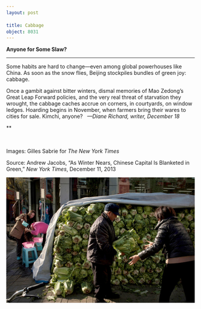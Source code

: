 ```yaml
---
layout: post

title: Cabbage
object: 8031
---
```

**Anyone for Some Slaw?**

****

Some habits are hard to change—even among global powerhouses like China. As soon as the snow flies, Beijing stockpiles bundles of green joy: cabbage.

Once a gambit against bitter winters, dismal memories of Mao Zedong’s Great Leap Forward policies, and the very real threat of starvation they wrought, the cabbage caches accrue on corners, in courtyards, on window ledges. Hoarding begins in November, when farmers bring their wares to cities for sale. Kimchi, anyone?   *—Diane Richard, writer, December 18*

**

 

Images: Gilles Sabrie for *The New York Times*

Source: Andrew Jacobs, “As Winter Nears, Chinese Capital Is Blanketed in Green,” *New York Times*, December 11, 2013 

![](../images/13-12-18_84.85a-c_CabbageEDIT-1.jpeg)
